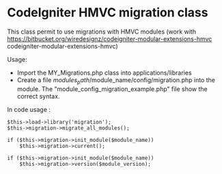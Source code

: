 # CodeIgniter HMVC migration class

This class permit to use migrations with HMVC modules (work with <https://bitbucket.org/wiredesignz/codeigniter-modular-extensions-hmvc> codeigniter-modular-extensions-hmvc)

Usage:

* Import the MY_Migrations.php class into applications/libraries
* Create a file $modules_path/$module_name/config/migration.php into the module. The "module_config_migration_example.php" file show the correct syntax.

In code usage :

	$this->load->library('migration');
	$this->migration->migrate_all_modules();

	if ($this->migration->init_module($module_name))
		$this->migration->current();

	if ($this->migration->init_module($module_name))
		$this->migration->version($module_version);